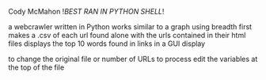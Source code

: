 Cody McMahon
!*BEST RAN IN PYTHON SHELL*!

a webcrawler written in Python
  works similar to a graph using breadth first
  makes a .csv of each url found alone with the urls contained in their html files
  displays the top 10 words found in links in a GUI display

to change the original file or number of URLs to process edit the variables at the top of the file